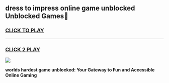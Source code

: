 
## dress to impress online game unblocked Unblocked Games👋
<h3>
<a href="https://premium.freeplayer.one?title=dress_to_impress_online_game_unblocked&ref=16F">CLICK TO PLAY</a></h3>
<hr>

<h3>
<a href="https://premium.freeplayer.one?title=dress_to_impress_online_game_unblocked&ref=16F">CLICK 2 PLAY</a>
  
</h3>

<a href="https://premium.freeplayer.one?title=dress_to_impress_online_game_unblocked&ref=16F/"><img src="https://clearcache.store/games.png"></a>


**worlds hardest game unblocked: Your Gateway to Fun and Accessible Online Gaming**
